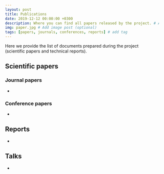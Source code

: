 ```yaml
---
layout: post
title: Publications
date: 2019-12-12 00:00:00 +0300
description: Where you can find all papers released by the project. # Add post description (optional)
img: paper.jpg # Add image post (optional)
tags: [papers, journals, conferences, reports] # add tag
---
```

Here we provide the list of documents prepared during the project (scientific papers and technical reports).

## Scientific papers

### Journal papers

<ul>
  <li> </li>
  </ul>

### Conference papers

<ul>
  <li> </li>
  </ul>

## Reports

<ul>
  <li> </li>
  </ul>

## Talks
<ul>
  <li> </li>
  </ul>
